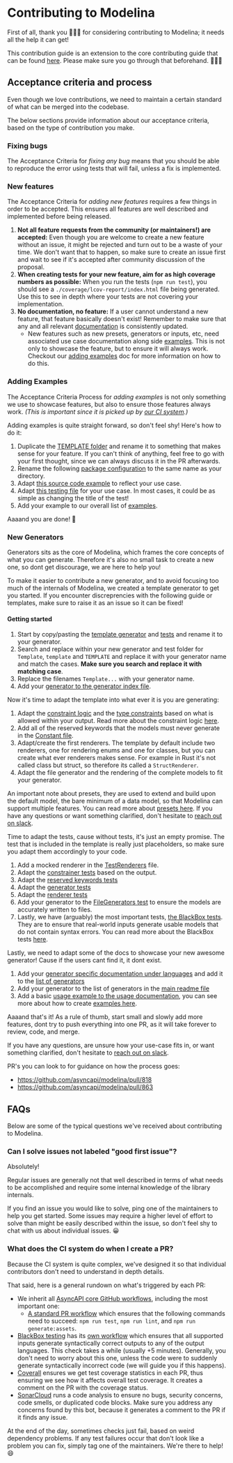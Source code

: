 # Contributing to Modelina

First of all, thank you 🙇🏾‍♀️ for considering contributing to Modelina; it needs all the help it can get!

This contribution guide is an extension to the core contributing guide that can be found [here](https://github.com/asyncapi/.github/blob/master/CONTRIBUTING.md). Please make sure you go through that beforehand. 🙂👍🏽

## Acceptance criteria and process

Even though we love contributions, we need to maintain a certain standard of what can be merged into the codebase. 

The below sections provide information about our acceptance criteria, based on the type of contribution you make.

### Fixing bugs 

The Acceptance Criteria for _fixing any bug_ means that you should be able to reproduce the error using tests that will fail, unless a fix is implemented.

### New features

The Acceptance Criteria for _adding new features_ requires a few things in order to be accepted. This ensures all features are well described and implemented before being released.

1. **Not all feature requests from the community (or maintainers!) are accepted:** Even though you are welcome to create a new feature without an issue, it might be rejected and turn out to be a waste of your time. We don't want that to happen, so make sure to create an issue first and wait to see if it's accepted after community discussion of the proposal.
1. **When creating tests for your new feature, aim for as high coverage numbers as possible:** When you run the tests (`npm run test`), you should see a `./coverage/lcov-report/index.html` file being generated. Use this to see in depth where your tests are not covering your implementation.
1. **No documentation, no feature:** If a user cannot understand a new feature, that feature basically doesn't exist! Remember to make sure that any and all relevant [documentation](./) is consistently updated.
    - New features such as new presets, generators or inputs, etc, need associated use case documentation along side [examples](../examples). This is not only to showcase the feature, but to ensure it will always work. Checkout our [adding examples](#-adding-examples) doc for more information on how to do this.

### Adding Examples
The Acceptance Criteria Process for _adding examples_ is not only something we use to showcase features, but also to ensure those features always work. _(This is important since it is picked up by [our CI system](#What-does–the-CI-system-do-when-I-create-a-PR).)_

Adding examples is quite straight forward, so don't feel shy! Here's how to do it:
1. Duplicate the [TEMPLATE folder](https://github.com/asyncapi/modelina/tree/master/examples/TEMPLATE) and rename it to something that makes sense for your feature. If you can't think of anything, feel free to go with your first thought, since we can always discuss it in the PR afterwards.
1. Rename the following [package configuration](https://github.com/asyncapi/modelina/blob/1e71b3b2cab6bc2c277001fcafe7e1b8ed175ce9/examples/TEMPLATE/package.json#L2) to the same name as your directory.
1. Adapt [this source code example](https://github.com/asyncapi/modelina/blob/1e71b3b2cab6bc2c277001fcafe7e1b8ed175ce9/examples/TEMPLATE/index.ts) to reflect your use case.
1. Adapt [this testing file](https://github.com/asyncapi/modelina/blob/1e71b3b2cab6bc2c277001fcafe7e1b8ed175ce9/examples/TEMPLATE/index.spec.ts#L4) for your use case. In most cases, it could be as simple as changing the title of the test!
1. Add your example to our overall list of [examples](https://github.com/asyncapi/modelina/blob/master/examples/README.md).

Aaaand you are done! :tada: 

### New Generators
Generators sits as the core of Modelina, which frames the core concepts of what you can generate. Therefore it's also no small task to create a new one, so dont get discourage, we are here to help you! 

To make it easier to contribute a new generator, and to avoid focusing too much of the internals of Modelina, we created a template generator to get you started. If you encounter discreprencies with the following guide or templates, make sure to raise it as an issue so it can be fixed!

#### Getting started
1. Start by copy/pasting the [template generator](../src/generators/template/) and [tests](../test/generators/template/) and rename it to your generator.
2. Search and replace within your new generator and test folder for `Template`, `template` and `TEMPLATE` and replace it with your generator name and match the cases. **Make sure you search and replace it with matching case**.
3. Replace the filenames `Template...` with your generator name.
4. Add your [generator to the generator index file](../src/generators/index.ts).

Now it's time to adapt the template into what ever it is you are generating:
1. Adapt the [constraint logic](../src/generators/template/constrainer) and the [type constraints](../src/generators/template/TemplateConstrainer.ts) based on what is allowed within your output. Read more about the constraint logic [here](./constraints.md).
2. Add all of the reserved keywords that the models must never generate in the [Constant file](../src/generators/template/Constants.ts).
3. Adapt/create the first renderers. The template by default include two renderers, one for rendering enums and one for classes, but you can create what ever renderers makes sense. For example in Rust it's not called class but struct, so therefore its called a `StructRenderer`.
4. Adapt the file generator and the rendering of the complete models to fit your generator.

An important note about presets, they are used to extend and build upon the default model, the bare minimum of a data model, so that Modelina can support multiple features. You can read more about [presets here](./presets.md). If you have any questions or want something clarified, don't hesitate to [reach out on slack](https://asyncapi.com/slack-invite).

Time to adapt the tests, cause without tests, it's just an empty promise. The test that is included in the template is really just placeholders, so make sure you adapt them accordingly to your code.
1. Add a mocked renderer in the [TestRenderers](../test/TestUtils/TestRenderers.ts) file.
2. Adapt the [constrainer tests](../test/generators/template/TemplateConstrainer.spec.ts) based on the output.
3. Adapt the [reserved keywords tests](../test/generators/template/Constants.spec.ts)
4. Adapt the [generator tests](../test/generators/template/TemplateGenerator.spec.ts)
5. Adapt the [renderer tests](../test/generators/template/TemplateRenderer.spec.ts)
6. Add your generator to the [FileGenerators test](../test/generators/FileGenerators.spec.ts) to ensure the models are accurately written to files.
7. Lastly, we have (arguably) the most important tests, [the BlackBox tests](./development.md#blackbox-testing). They are to ensure that real-world inputs generate usable models that do not contain syntax errors. You can read more about the BlackBox tests [here](./development.md#blackbox-testing).

Lastly, we need to adapt some of the docs to showcase your new awesome generator! Cause if the users cant find it, it dont exist.
1. Add your [generator specific documentation under languages](./languages/) and add it to the [list of generators](./README.md#languages)
2. Add your generator to the list of generators in the [main readme file](../README.md)
3. Add a basic [usage example to the usage documentation](./usage.md), you can see more about how to create [examples here](#adding-examples).

Aaaand that's it! As a rule of thumb, start small and slowly add more features, dont try to push everything into one PR, as it will take forever to review, code, and merge. 

If you have any questions, are unsure how your use-case fits in, or want something clarified, don't hesitate to [reach out on slack](https://asyncapi.com/slack-invite).

PR's you can look to for guidance on how the process goes: 
- https://github.com/asyncapi/modelina/pull/818
- https://github.com/asyncapi/modelina/pull/863

## FAQs
Below are some of the typical questions we've received about contributing to Modelina.

### Can I solve issues not labeled "good first issue"?

Absolutely!

Regular issues are generally not that well described in terms of what needs to be accomplished and require some internal knowledge of the library internals.

If you find an issue you would like to solve, ping one of the maintainers to help you get started. Some issues may require a higher level of effort to solve than might be easily described within the issue, so don't feel shy to chat with us about individual issues. 😀


### What does the CI system do when I create a PR?
Because the CI system is quite complex, we've designed it so that individual contributors don't need to understand in depth details. 

That said, here is a general rundown on what's triggered by each PR:

- We inherit all [AsyncAPI core GitHub workflows](https://github.com/asyncapi/.github/tree/master/.github/workflows), including the most important one:
    - [A standard PR workflow](https://github.com/asyncapi/.github/blob/master/.github/workflows/if-nodejs-pr-testing.yml) which ensures that the following commands need to succeed: `npm run test`, `npm run lint`, and `npm run generate:assets`.
- [BlackBox testing](https://github.com/asyncapi/modelina/tree/master/test/blackbox) has its [own workflow](https://github.com/asyncapi/modelina/blob/master/.github/workflows/blackbox-testing.yml) which ensures that all supported inputs generate syntactically correct outputs to any of the output languages. This check takes a while (usually +5 minutes). Generally, you don't need to worry about this one, unless the code were to suddenly generate syntactically incorrect code (we will guide you if this happens). 
- [Coverall](https://github.com/asyncapi/modelina/blob/master/.github/workflows/coverall.yml) ensures we get test coverage statistics in each PR, thus ensuring we see how it affects overall test coverage. It creates a comment on the PR with the coverage status.
- [SonarCloud](https://sonarcloud.io/dashboard?id=asyncapi_generator-model-sdk) runs a code analysis to ensure no bugs, security concerns, code smells, or duplicated code blocks. Make sure you address any concerns found by this bot, because it generates a comment to the PR if it finds any issue.

At the end of the day, sometimes checks just fail, based on weird dependency problems. If any test failures occur that don't look like a problem you can fix, simply tag one of the maintainers. We're there to help! :smile:
